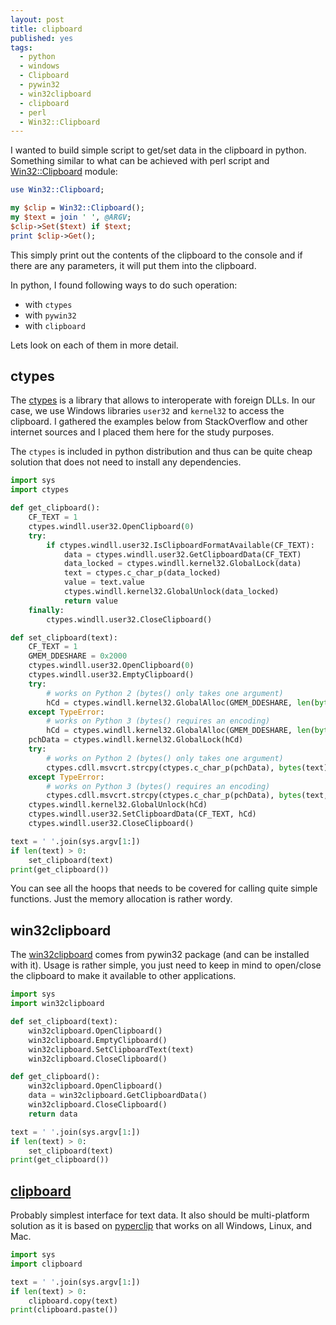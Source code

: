 ```yaml
---
layout: post
title: clipboard
published: yes
tags:
  - python
  - windows
  - Clipboard
  - pywin32
  - win32clipboard
  - clipboard
  - perl
  - Win32::Clipboard
---
```

I wanted to build simple script to get/set data in the clipboard in python. Something similar to what can be achieved with perl script and [Win32::Clipboard][1] module:

```perl
use Win32::Clipboard;

my $clip = Win32::Clipboard();
my $text = join ' ', @ARGV;
$clip->Set($text) if $text;
print $clip->Get();
```

This simply print out the contents of the clipboard to the console and if there are any parameters, it will put them into the clipboard.

In python, I found following ways to do such operation:

 - with `ctypes`
 - with `pywin32`
 - with `clipboard`

Lets look on each of them in more detail.

## ctypes

The [ctypes][2] is a library that allows to interoperate with foreign DLLs. In our case, we use Windows libraries `user32` and `kernel32` to access the clipboard. I gathered the examples below from StackOverflow and other internet sources and I placed them here for the study purposes. 

The `ctypes` is included in python distribution and thus can be quite cheap solution that does not need to install any dependencies.

```python
import sys
import ctypes

def get_clipboard():
    CF_TEXT = 1
    ctypes.windll.user32.OpenClipboard(0)
    try:
        if ctypes.windll.user32.IsClipboardFormatAvailable(CF_TEXT):
            data = ctypes.windll.user32.GetClipboardData(CF_TEXT)
            data_locked = ctypes.windll.kernel32.GlobalLock(data)
            text = ctypes.c_char_p(data_locked)
            value = text.value
            ctypes.windll.kernel32.GlobalUnlock(data_locked)
            return value
    finally:
        ctypes.windll.user32.CloseClipboard()

def set_clipboard(text):
    CF_TEXT = 1
    GMEM_DDESHARE = 0x2000
    ctypes.windll.user32.OpenClipboard(0)
    ctypes.windll.user32.EmptyClipboard()
    try:
        # works on Python 2 (bytes() only takes one argument)
        hCd = ctypes.windll.kernel32.GlobalAlloc(GMEM_DDESHARE, len(bytes(text))+1)
    except TypeError:
        # works on Python 3 (bytes() requires an encoding)
        hCd = ctypes.windll.kernel32.GlobalAlloc(GMEM_DDESHARE, len(bytes(text, 'ascii'))+1)
    pchData = ctypes.windll.kernel32.GlobalLock(hCd)
    try:
        # works on Python 2 (bytes() only takes one argument)
        ctypes.cdll.msvcrt.strcpy(ctypes.c_char_p(pchData), bytes(text))
    except TypeError:
        # works on Python 3 (bytes() requires an encoding)
        ctypes.cdll.msvcrt.strcpy(ctypes.c_char_p(pchData), bytes(text, 'ascii'))
    ctypes.windll.kernel32.GlobalUnlock(hCd)
    ctypes.windll.user32.SetClipboardData(CF_TEXT, hCd)
    ctypes.windll.user32.CloseClipboard()

text = ' '.join(sys.argv[1:])
if len(text) > 0:
    set_clipboard(text)
print(get_clipboard())
```

You can see all the hoops that needs to be covered for calling quite simple functions. Just the memory allocation is rather wordy.

## win32clipboard

The [win32clipboard][3] comes from pywin32 package (and can be installed with it). Usage is rather simple, you just need to keep in mind to open/close the clipboard to make it available to other applications.

```python
import sys
import win32clipboard

def set_clipboard(text):
    win32clipboard.OpenClipboard()
    win32clipboard.EmptyClipboard()
    win32clipboard.SetClipboardText(text)
    win32clipboard.CloseClipboard()

def get_clipboard():
    win32clipboard.OpenClipboard()
    data = win32clipboard.GetClipboardData()
    win32clipboard.CloseClipboard()
    return data

text = ' '.join(sys.argv[1:])
if len(text) > 0:
    set_clipboard(text)
print(get_clipboard())
```

## [clipboard][4]

Probably simplest interface for text data. It also should be multi-platform solution as it is based on [pyperclip][5] that works on all Windows, Linux, and Mac.

```python
import sys
import clipboard

text = ' '.join(sys.argv[1:])
if len(text) > 0:
    clipboard.copy(text)
print(clipboard.paste())
```

[1]: https://metacpan.org/pod/Win32::Clipboard
[2]: https://docs.python.org/3/library/ctypes.html
[3]: http://timgolden.me.uk/pywin32-docs/win32clipboard.html
[4]: https://pypi.org/project/clipboard/
[5]: https://pypi.org/project/pyperclip/
